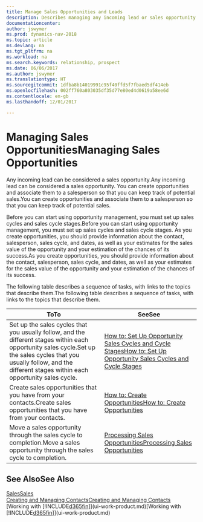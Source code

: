 ```yaml
---
title: Manage Sales Opportunities and Leads
description: Describes managing any incoming lead or sales opportunity in Dynamics NAV,  and associating the opportunity with a salesperson to keep track of potential sales.
documentationcenter: 
author: jswymer
ms.prod: dynamics-nav-2018
ms.topic: article
ms.devlang: na
ms.tgt_pltfrm: na
ms.workload: na
ms.search.keywords: relationship, prospect
ms.date: 06/06/2017
ms.author: jswymer
ms.translationtype: HT
ms.sourcegitcommit: 1dfba8b14019991c95f40ffd5f7fbaed5df414eb
ms.openlocfilehash: 002ff760a803035df35d77e80ed4d0619a58ee6d
ms.contentlocale: en-gb
ms.lasthandoff: 12/01/2017

---
```

# <a name="managing-sales-opportunities"></a><span data-ttu-id="47a35-103">Managing Sales Opportunities</span><span class="sxs-lookup"><span data-stu-id="47a35-103">Managing Sales Opportunities</span></span>
<span data-ttu-id="47a35-104">Any incoming lead can be considered a sales opportunity.</span><span class="sxs-lookup"><span data-stu-id="47a35-104">Any incoming lead can be considered a sales opportunity.</span></span> <span data-ttu-id="47a35-105">You can create opportunities and associate them to a salesperson so that you can keep track of potential sales.</span><span class="sxs-lookup"><span data-stu-id="47a35-105">You can create opportunities and associate them to a salesperson so that you can keep track of potential sales.</span></span>

<span data-ttu-id="47a35-106">Before you can start using opportunity management, you must set up sales cycles and sales cycle stages.</span><span class="sxs-lookup"><span data-stu-id="47a35-106">Before you can start using opportunity management, you must set up sales cycles and sales cycle stages.</span></span> <span data-ttu-id="47a35-107">As you create opportunities, you should provide information about the contact, salesperson, sales cycle, and dates, as well as your estimates for the sales value of the opportunity and your estimation of the chances of its success.</span><span class="sxs-lookup"><span data-stu-id="47a35-107">As you create opportunities, you should provide information about the contact, salesperson, sales cycle, and dates, as well as your estimates for the sales value of the opportunity and your estimation of the chances of its success.</span></span>

<span data-ttu-id="47a35-108">The following table describes a sequence of tasks, with links to the topics that describe them.</span><span class="sxs-lookup"><span data-stu-id="47a35-108">The following table describes a sequence of tasks, with links to the topics that describe them.</span></span> 

| <span data-ttu-id="47a35-109">To</span><span class="sxs-lookup"><span data-stu-id="47a35-109">To</span></span> | <span data-ttu-id="47a35-110">See</span><span class="sxs-lookup"><span data-stu-id="47a35-110">See</span></span> |
| --- | --- |
| <span data-ttu-id="47a35-111">Set up the sales cycles that you usually follow, and the different stages within each opportunity sales cycle.</span><span class="sxs-lookup"><span data-stu-id="47a35-111">Set up the sales cycles that you usually follow, and the different stages within each opportunity sales cycle.</span></span> |[<span data-ttu-id="47a35-112">How to: Set Up Opportunity Sales Cycles and Cycle Stages</span><span class="sxs-lookup"><span data-stu-id="47a35-112">How to: Set Up Opportunity Sales Cycles and Cycle Stages</span></span>](marketing-how-setup-opportunity-sales-cycles-stages.md) |
| <span data-ttu-id="47a35-113">Create sales opportunities that you have from your contacts.</span><span class="sxs-lookup"><span data-stu-id="47a35-113">Create sales opportunities that you have from your contacts.</span></span> |[<span data-ttu-id="47a35-114">How to: Create Opportunities</span><span class="sxs-lookup"><span data-stu-id="47a35-114">How to: Create Opportunities</span></span>](marketing-how-create-opportunities.md) |
| <span data-ttu-id="47a35-115">Move a sales opportunity through the sales cycle to completion.</span><span class="sxs-lookup"><span data-stu-id="47a35-115">Move a sales opportunity through the sales cycle to completion.</span></span> |[<span data-ttu-id="47a35-116">Processing Sales Opportunities</span><span class="sxs-lookup"><span data-stu-id="47a35-116">Processing Sales Opportunities</span></span>](marketing-processing-sales-opportunities.md) |

## <a name="see-also"></a><span data-ttu-id="47a35-117">See Also</span><span class="sxs-lookup"><span data-stu-id="47a35-117">See Also</span></span>
[<span data-ttu-id="47a35-118">Sales</span><span class="sxs-lookup"><span data-stu-id="47a35-118">Sales</span></span>](sales-manage-sales.md)  
[<span data-ttu-id="47a35-119">Creating and Managing Contacts</span><span class="sxs-lookup"><span data-stu-id="47a35-119">Creating and Managing Contacts</span></span>](marketing-contacts.md)  
<span data-ttu-id="47a35-120">[Working with [!INCLUDE[d365fin](includes/d365fin_md.md)]](ui-work-product.md)</span><span class="sxs-lookup"><span data-stu-id="47a35-120">[Working with [!INCLUDE[d365fin](includes/d365fin_md.md)]](ui-work-product.md)</span></span>

